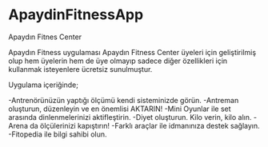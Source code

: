 # ApaydinFitnessApp
Apaydın Fitnes Center

Apaydın Fitness uygulaması Apaydın Fitness Center üyeleri için geliştirilmiş olup hem üyelerin hem de üye olmayıp sadece diğer özellikleri için kullanmak isteyenlere ücretsiz sunulmuştur.

Uygulama içeriğinde;

-Antrenörünüzün yaptığı ölçümü kendi sisteminizde görün.
-Antreman oluşturun, düzenleyin ve en önemlisi AKTARIN!
-Mini Oyunlar ile set arasında dinlenmelerinizi aktifleştirin.
-Diyet oluşturun. Kilo verin, kilo alın.
-Arena da ölçülerinizi kapıştırın!
-Farklı araçlar ile idmanınıza destek sağlayın.
-Fitopedia ile bilgi sahibi olun.
